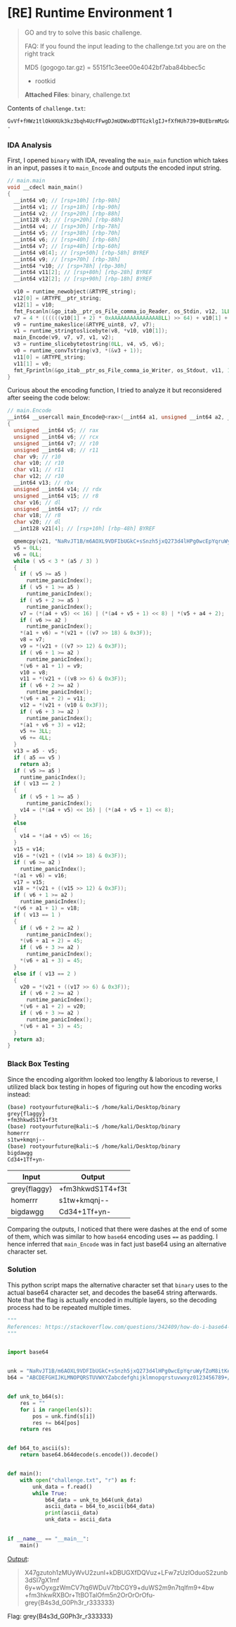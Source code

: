 # [RE] Runtime Environment 1

> GO and try to solve this basic challenge.
>
> FAQ: If you found the input leading to the challenge.txt you are on the right track
>
> MD5 (gogogo.tar.gz) = 5515f1c3eee00e4042bf7aba84bbec5c
>
> - rootkid
>
> **Attached Files**: binary, challenge.txt

Contents of `challenge.txt`:

```
GvVf+fHWz1tlOkHXUk3kz3bqh4UcFFwgDJmUDWxdDTTGzklgIJ+fXfHUh739+BUEbrmMzGoQOyDIFIz4GvTw+j--
```

### IDA Analysis

First, I opened `binary` with IDA, revealing the `main_main` function which takes in an input, passes it to `main_Encode` and outputs the encoded input string.

```c
// main.main
void __cdecl main_main()
{
  __int64 v0; // [rsp+10h] [rbp-98h]
  __int64 v1; // [rsp+18h] [rbp-90h]
  __int64 v2; // [rsp+20h] [rbp-88h]
  __int128 v3; // [rsp+20h] [rbp-88h]
  __int64 v4; // [rsp+30h] [rbp-78h]
  __int64 v5; // [rsp+38h] [rbp-70h]
  __int64 v6; // [rsp+40h] [rbp-68h]
  __int64 v7; // [rsp+48h] [rbp-60h]
  __int64 v8[4]; // [rsp+50h] [rbp-58h] BYREF
  __int64 v9; // [rsp+70h] [rbp-38h]
  __int64 *v10; // [rsp+78h] [rbp-30h]
  __int64 v11[2]; // [rsp+80h] [rbp-28h] BYREF
  __int64 v12[2]; // [rsp+90h] [rbp-18h] BYREF

  v10 = runtime_newobject(&RTYPE_string);
  v12[0] = &RTYPE__ptr_string;
  v12[1] = v10;
  fmt_Fscanln(&go_itab__ptr_os_File_comma_io_Reader, os_Stdin, v12, 1LL, 1LL);
  v7 = 4 * ((((((v10[1] + 2) * 0xAAAAAAAAAAAAAAABLL) >> 64) + v10[1] + 2) >> 1) - ((v10[1] + 2) >> 63));
  v9 = runtime_makeslice(&RTYPE_uint8, v7, v7);
  v1 = runtime_stringtoslicebyte(v8, *v10, v10[1]);
  main_Encode(v9, v7, v7, v1, v2);
  v3 = runtime_slicebytetostring(0LL, v4, v5, v6);
  v0 = runtime_convTstring(v3, *(&v3 + 1));
  v11[0] = &RTYPE_string;
  v11[1] = v0;
  fmt_Fprintln(&go_itab__ptr_os_File_comma_io_Writer, os_Stdout, v11, 1LL, 1LL);
}
```

Curious about the encoding function, I tried to analyze it but reconsidered after seeing the code below:

```c
// main.Encode
__int64 __usercall main_Encode@<rax>(__int64 a1, unsigned __int64 a2, __int64 a3, __int64 a4, unsigned __int64 a5)
{
  unsigned __int64 v5; // rax
  unsigned __int64 v6; // rcx
  unsigned __int64 v7; // r10
  unsigned __int64 v8; // r11
  char v9; // r10
  char v10; // r10
  char v11; // r11
  char v12; // r10
  __int64 v13; // rbx
  unsigned __int64 v14; // rdx
  unsigned __int64 v15; // r8
  char v16; // dl
  unsigned __int64 v17; // rdx
  char v18; // r8
  char v20; // dl
  __int128 v21[4]; // [rsp+10h] [rbp-48h] BYREF

  qmemcpy(v21, "NaRvJT1B/m6AOXL9VDFIbUGkC+sSnzh5jxQ273d4lHPg0wcEpYqruWyfZoM8itKe", sizeof(v21));
  v5 = 0LL;
  v6 = 0LL;
  while ( v5 < 3 * (a5 / 3) )
  {
    if ( v5 >= a5 )
      runtime_panicIndex();
    if ( v5 + 1 >= a5 )
      runtime_panicIndex();
    if ( v5 + 2 >= a5 )
      runtime_panicIndex();
    v7 = (*(a4 + v5) << 16) | (*(a4 + v5 + 1) << 8) | *(v5 + a4 + 2);
    if ( v6 >= a2 )
      runtime_panicIndex();
    *(a1 + v6) = *(v21 + ((v7 >> 18) & 0x3F));
    v8 = v7;
    v9 = *(v21 + ((v7 >> 12) & 0x3F));
    if ( v6 + 1 >= a2 )
      runtime_panicIndex();
    *(v6 + a1 + 1) = v9;
    v10 = v8;
    v11 = *(v21 + ((v8 >> 6) & 0x3F));
    if ( v6 + 2 >= a2 )
      runtime_panicIndex();
    *(v6 + a1 + 2) = v11;
    v12 = *(v21 + (v10 & 0x3F));
    if ( v6 + 3 >= a2 )
      runtime_panicIndex();
    *(a1 + v6 + 3) = v12;
    v5 += 3LL;
    v6 += 4LL;
  }
  v13 = a5 - v5;
  if ( a5 == v5 )
    return a3;
  if ( v5 >= a5 )
    runtime_panicIndex();
  if ( v13 == 2 )
  {
    if ( v5 + 1 >= a5 )
      runtime_panicIndex();
    v14 = (*(a4 + v5) << 16) | (*(a4 + v5 + 1) << 8);
  }
  else
  {
    v14 = *(a4 + v5) << 16;
  }
  v15 = v14;
  v16 = *(v21 + ((v14 >> 18) & 0x3F));
  if ( v6 >= a2 )
    runtime_panicIndex();
  *(a1 + v6) = v16;
  v17 = v15;
  v18 = *(v21 + ((v15 >> 12) & 0x3F));
  if ( v6 + 1 >= a2 )
    runtime_panicIndex();
  *(v6 + a1 + 1) = v18;
  if ( v13 == 1 )
  {
    if ( v6 + 2 >= a2 )
      runtime_panicIndex();
    *(v6 + a1 + 2) = 45;
    if ( v6 + 3 >= a2 )
      runtime_panicIndex();
    *(v6 + a1 + 3) = 45;
  }
  else if ( v13 == 2 )
  {
    v20 = *(v21 + ((v17 >> 6) & 0x3F));
    if ( v6 + 2 >= a2 )
      runtime_panicIndex();
    *(v6 + a1 + 2) = v20;
    if ( v6 + 3 >= a2 )
      runtime_panicIndex();
    *(v6 + a1 + 3) = 45;
  }
  return a3;
}
```

### Black Box Testing

Since the encoding algorithm looked too lengthy & laborious to reverse, I utilized black box testing in hopes of figuring out how the encoding works instead:

```bash
(base) rootyourfuture@kali:~$ /home/kali/Desktop/binary
grey{flaggy}
+fm3hkwdS1T4+f3t
(base) rootyourfuture@kali:~$ /home/kali/Desktop/binary
homerrr
s1tw+kmqnj--
(base) rootyourfuture@kali:~$ /home/kali/Desktop/binary
bigdawgg
Cd34+1Tf+yn-
```

| Input        | Output           |
| ------------ | ---------------- |
| grey{flaggy} | +fm3hkwdS1T4+f3t |
| homerrr      | s1tw+kmqnj--     |
| bigdawgg     | Cd34+1Tf+yn-     |

Comparing the outputs, I noticed that there were dashes at the end of some of them, which was similar to how `base64` encoding uses `==` as padding. I hence inferred that `main_Encode` was in fact just base64 using an alternative character set.

### Solution

This python script maps the alternative character set that `binary` uses to the actual base64 character set, and decodes the base64 string afterwards. Note that the flag is actually encoded in multiple layers, so the decoding process had to be repeated multiple times.

```python
"""
References: https://stackoverflow.com/questions/342409/how-do-i-base64-encode-decode-in-c
"""


import base64


unk = "NaRvJT1B/m6AOXL9VDFIbUGkC+sSnzh5jxQ273d4lHPg0wcEpYqruWyfZoM8itKe-"
b64 = "ABCDEFGHIJKLMNOPQRSTUVWXYZabcdefghijklmnopqrstuvwxyz0123456789+/="


def unk_to_b64(s):
    res = ""
    for i in range(len(s)):
        pos = unk.find(s[i])
        res += b64[pos]
    return res


def b64_to_ascii(s):
    return base64.b64decode(s.encode()).decode()


def main():
    with open("challenge.txt", "r") as f:
        unk_data = f.read()
        while True:
            b64_data = unk_to_b64(unk_data)
            ascii_data = b64_to_ascii(b64_data)
            print(ascii_data)
            unk_data = ascii_data

            
if __name__ == "__main__":
    main()

```

<u>Output</u>:

> X47gzutoh1zMUyWvU2zunI+kDBUGXfDQVuz+LFw7zUzIOduoS2zunb3dSI7gX1mf
> 6y+wOyxgzWmCV7tq6WDuV7tbCGY9+duWS2m9n7tqIfm9+4bw
> +fm3hkwRXBOr+TtBOTalOfm5n2OrOrOrOfu-
> grey{B4s3d_G0Ph3r_r333333}

Flag: grey{B4s3d_G0Ph3r_r333333}
